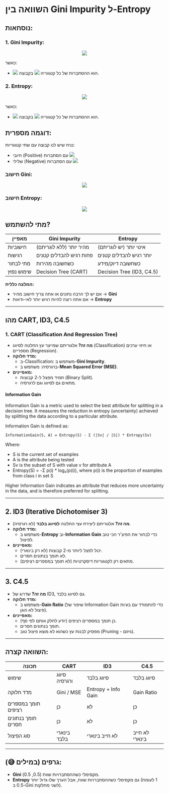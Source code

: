 # השוואה בין Gini Impurity ל-Entropy
  
## נוסחאות:
  
### 1. Gini Impurity:
<p align="center"><img src="https://latex.codecogs.com/gif.latex?Gini%20=%201%20-%20\sum_{i=1}^{n}%20p_i^2"/></p>  
  
  
כאשר:
- <img src="https://latex.codecogs.com/gif.latex?p_i"/> הוא ההסתברות של כל קטגוריה <img src="https://latex.codecogs.com/gif.latex?i"/> בקבוצה.
  
### 2. Entropy:
<p align="center"><img src="https://latex.codecogs.com/gif.latex?Entropy%20=%20-%20\sum_{i=1}^{n}%20p_i%20\cdot%20\log_2(p_i)"/></p>  
  
  
כאשר:
- <img src="https://latex.codecogs.com/gif.latex?p_i"/> הוא ההסתברות של כל קטגוריה <img src="https://latex.codecogs.com/gif.latex?i"/> בקבוצה.
  
## דוגמה מספרית:
  
נניח שיש לנו קבוצה עם שתי קטגוריות:
- חיובי (Positive) עם הסתברות <img src="https://latex.codecogs.com/gif.latex?p_1%20=%200.7"/>
- שלילי (Negative) עם הסתברות <img src="https://latex.codecogs.com/gif.latex?p_2%20=%200.3"/>
  
### חישוב Gini:
<p align="center"><img src="https://latex.codecogs.com/gif.latex?Gini%20=%201%20-%20(0.7^2%20+%200.3^2)%20=%201%20-%20(0.49%20+%200.09)%20=%200.42"/></p>  
  
  
### חישוב Entropy:
<p align="center"><img src="https://latex.codecogs.com/gif.latex?Entropy%20=%20-%20(0.7%20\cdot%20\log_2(0.7)%20+%200.3%20\cdot%20\log_2(0.3))%20\\Entropy%20=%20-%20(0.7%20\cdot%20-0.5146%20+%200.3%20\cdot%20-1.737)%20\\Entropy%20\approx%20-%20(-0.3602%20-%200.5211)%20=%200.8813"/></p>  
  
  
## מתי להשתמש?
  
| מאפיין            | Gini Impurity           | Entropy                  |
|-------------------|-------------------------|--------------------------|
| חישוביות          | מהיר יותר (ללא לוגריתם) | איטי יותר (יש לוגריתם)   |
| רגישות            | פחות רגיש להבדלים קטנים | יותר רגיש להבדלים קטנים  |
| מתי לבחור         | כשחשובה מהירות          | כשחשובה דיוק/מידע         |
| שימוש נפוץ        | Decision Tree (CART)    | Decision Tree (ID3, C4.5)|
  
**המלצה כללית:**
- אם יש לך הרבה נתונים או אתה צריך חישוב מהיר → **Gini**  
- אם אתה רוצה להיות רגיש יותר לאי-ודאות → **Entropy**

---  

## מהו CART, ID3, C4.5

### 1. CART (Classification And Regression Tree)

- **מה זה?** אלגוריתם שמייצר עץ החלטה לסיווג (Classification) או חיזוי ערכים מספריים (Regression).
- **מדד חלוקה:** 
  - ב-Classification: משתמש ב-**Gini Impurity**.
  - ברגרסיה: משתמש ב-**Mean Squared Error (MSE)**.
- **מאפיינים:**
  - תמיד מפצל ל-2 קבוצות (Binary Split).
  - מתאים גם לסיווג וגם לרגרסיה.


#### Information Gain
Information Gain is a metric used to select the best attribute for splitting in a decision tree. It measures the reduction in entropy (uncertainty) achieved by splitting the data according to a particular attribute.

Information Gain is defined as:
```
InformationGain(S, A) = Entropy(S) - Σ (|Sv| / |S|) * Entropy(Sv)
```

Where:
- S is the current set of examples
- A is the attribute being tested
- Sv is the subset of S with value v for attribute A
- Entropy(S) = -Σ p(i) * log₂(p(i)), where p(i) is the proportion of examples from class i in set S

Higher Information Gain indicates an attribute that reduces more uncertainty in the data, and is therefore preferred for splitting.


---

## 2. ID3 (Iterative Dichotomiser 3)

- **מה זה?** אלגוריתם ליצירת עצי החלטה **לסיווג בלבד** (לא רגרסיה).
- **מדד חלוקה:** 
  - משתמש ב-**Entropy** וב-**Information Gain** כדי לבחור את הפיצ'ר הכי טוב לפיצול.
- **מאפיינים:**
  - יכול לפצל ליותר מ-2 קבוצות (לא רק בינארי).
  - לא תומך בנתונים חסרים.
  - מתאים רק לקטגוריות דיסקרטיות (לא תומך במספרים רציפים).

---

## 3. C4.5

- **מה זה?** שדרוג של ID3, גם לסיווג בלבד.
- **מדד חלוקה:** 
  - משתמש ב-**Gain Ratio** (שיפור של Information Gain כדי להתמודד עם בעיות פיצול לא הוגן).
- **מאפיינים:**
  - כן תומך במספרים רציפים (יודע לחלק אותם לפי סף).
  - תומך בנתונים חסרים.
  - מפסיק לבנות עץ כשהוא לא מוצא פיצול טוב (Pruning - גיזום).

---

## השוואה קצרה:

| תכונה              | CART                  | ID3                    | C4.5                 |
|--------------------|-----------------------|------------------------|----------------------|
| שימוש              | סיווג ורגרסיה         | סיווג בלבד             | סיווג בלבד          |
| מדד חלוקה          | Gini / MSE            | Entropy + Info Gain    | Gain Ratio           |
| תומך במספרים רציפים| כן                    | לא                     | כן                   |
| תומך בנתונים חסרים | כן                    | לא                     | כן                   |
| סוג הפיצול         | בינארי בלבד           | לא חייב בינארי         | לא חייב בינארי       |

---
  
## גרפים (במילים 😅):
  
- **Gini** מקסימלי כשההסתברויות שוות (0.5, 0.5).
- **Entropy** גם מקסימלי כשההסתברויות שוות, אבל הערך שלו גדול יותר (1 לעומת 0.5 ב-Gini לשני מחלקות).
  
  